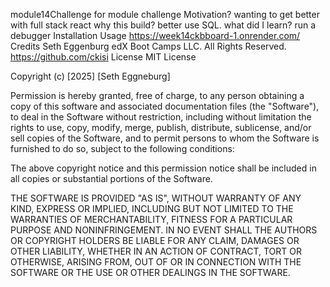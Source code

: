 module14Challenge
for module challenge
Motivation? wanting to get better with full stack react
why this build? better use SQL.
what did I learn?
run a debugger
Installation
Usage
https://week14ckbboard-1.onrender.com/
Credits
Seth Eggenburg
edX Boot Camps LLC. All Rights Reserved.
https://github.com/ckisi
License
MIT License

Copyright (c) [2025] [Seth Eggneburg]

Permission is hereby granted, free of charge, to any person obtaining a copy of this software and associated documentation files (the "Software"), to deal in the Software without restriction, including without limitation the rights to use, copy, modify, merge, publish, distribute, sublicense, and/or sell copies of the Software, and to permit persons to whom the Software is furnished to do so, subject to the following conditions:

The above copyright notice and this permission notice shall be included in all copies or substantial portions of the Software.

THE SOFTWARE IS PROVIDED "AS IS", WITHOUT WARRANTY OF ANY KIND, EXPRESS OR IMPLIED, INCLUDING BUT NOT LIMITED TO THE WARRANTIES OF MERCHANTABILITY, FITNESS FOR A PARTICULAR PURPOSE AND NONINFRINGEMENT. IN NO EVENT SHALL THE AUTHORS OR COPYRIGHT HOLDERS BE LIABLE FOR ANY CLAIM, DAMAGES OR OTHER LIABILITY, WHETHER IN AN ACTION OF CONTRACT, TORT OR OTHERWISE, ARISING FROM, OUT OF OR IN CONNECTION WITH THE SOFTWARE OR THE USE OR OTHER DEALINGS IN THE SOFTWARE.
